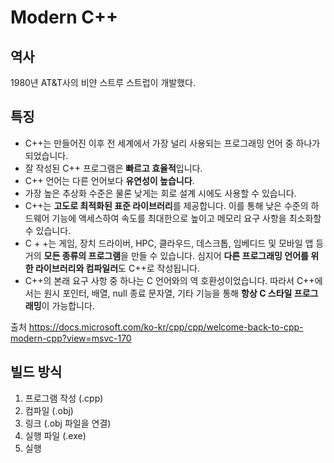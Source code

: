 # Modern C++

## 역사

1980년 AT&T사의 비얀 스트루 스트럽이 개발했다.



## 특징

- C++는 만들어진 이후 전 세계에서 가장 널리 사용되는 프로그래밍 언어 중 하나가 되었습니다. 
- 잘 작성된 C++ 프로그램은 **빠르고 효율적**입니다. 
- C++ 언어는 다른 언어보다 **유연성이 높습니다**. 
- 가장 높은 추상화 수준은 물론 낮게는 회로 설계 시에도 사용할 수 있습니다. 
- C++는 **고도로 최적화된 표준 라이브러리**를 제공합니다. 이를 통해 낮은 수준의 하드웨어 기능에 액세스하여 속도를 최대한으로 높이고 메모리 요구 사항을 최소화할 수 있습니다. 
- C + +는 게임, 장치 드라이버, HPC, 클라우드, 데스크톱, 임베디드 및 모바일 앱 등 거의 **모든 종류의 프로그램**을 만들 수 있습니다. 심지어 **다른 프로그래밍 언어를 위한 라이브러리와 컴파일러**도 C++로 작성됩니다.
- C++의 본래 요구 사항 중 하나는 C 언어와의 역 호환성이었습니다. 따라서 C++에서는 원시 포인터, 배열, null 종료 문자열, 기타 기능을 통해 **항상 C 스타일 프로그래밍**이 가능합니다.



출처 https://docs.microsoft.com/ko-kr/cpp/cpp/welcome-back-to-cpp-modern-cpp?view=msvc-170



## 빌드 방식

1. 프로그램 작성 (.cpp)
2. 컴파일 (.obj)
3. 링크 (.obj 파일을 연결)
4. 실행 파일 (.exe)
5. 실행



